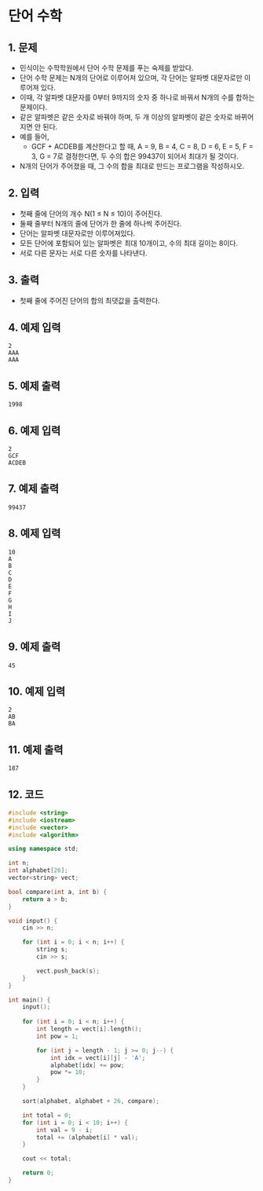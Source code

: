 # 단어 수학

## 1. 문제
- 민식이는 수학학원에서 단어 수학 문제를 푸는 숙제를 받았다.
- 단어 수학 문제는 N개의 단어로 이루어져 있으며, 각 단어는 알파벳 대문자로만 이루어져 있다.
- 이때, 각 알파벳 대문자를 0부터 9까지의 숫자 중 하나로 바꿔서 N개의 수를 합하는 문제이다.
- 같은 알파벳은 같은 숫자로 바꿔야 하며, 두 개 이상의 알파벳이 같은 숫자로 바뀌어지면 안 된다.
- 예를 들어,
  - GCF + ACDEB를 계산한다고 할 때, A = 9, B = 4, C = 8, D = 6, E = 5, F = 3, G = 7로 결정한다면, 두 수의 합은 99437이 되어서 최대가 될 것이다.
- N개의 단어가 주어졌을 때, 그 수의 합을 최대로 만드는 프로그램을 작성하시오.

## 2. 입력
- 첫째 줄에 단어의 개수 N(1 ≤ N ≤ 10)이 주어진다.
- 둘째 줄부터 N개의 줄에 단어가 한 줄에 하나씩 주어진다.
- 단어는 알파벳 대문자로만 이루어져있다. 
- 모든 단어에 포함되어 있는 알파벳은 최대 10개이고, 수의 최대 길이는 8이다.
- 서로 다른 문자는 서로 다른 숫자를 나타낸다.

## 3. 출력

- 첫째 줄에 주어진 단어의 합의 최댓값을 출력한다.

## 4. 예제 입력
```
2
AAA
AAA
```

## 5. 예제 출력
```
1998
```

## 6. 예제 입력

```
2
GCF
ACDEB
```

## 7. 예제 출력

```
99437
```

## 8. 예제 입력

```
10
A
B
C
D
E
F
G
H
I
J
```

## 9. 예제 출력

```
45
```

## 10. 예제 입력

```
2
AB
BA
```

## 11. 예제 출력

```
187
```

## 12. 코드

```c++
#include <string>
#include <iostream>
#include <vector>
#include <algorithm>

using namespace std;

int n;
int alphabet[26];
vector<string> vect;

bool compare(int a, int b) {
    return a > b;
}

void input() {
    cin >> n;

    for (int i = 0; i < n; i++) {
        string s;
        cin >> s;

        vect.push_back(s);
    }
}

int main() {
    input();
    
    for (int i = 0; i < n; i++) {
        int length = vect[i].length();
        int pow = 1;

        for (int j = length - 1; j >= 0; j--) {
            int idx = vect[i][j] - 'A';
            alphabet[idx] += pow;
            pow *= 10;
        }
    }

    sort(alphabet, alphabet + 26, compare);

    int total = 0;
    for (int i = 0; i < 10; i++) {
        int val = 9 - i;
        total += (alphabet[i] * val);
    }

    cout << total;

    return 0;
}
```
